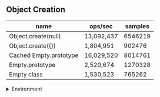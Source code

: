## Object Creation

|name|ops/sec|samples|
|-|-|-|
|Object.create(null)|13,092,437|6546219|
|Object.create({})|1,804,951|902476|
|Cached Empty.prototype|16,029,520|8014761|
|Empty.prototype|2,520,674|1270328|
|Empty class|1,530,523|765262|


<details>
<summary>Environment</summary>

* __Machine:__ linux x64 | 4 vCPUs | 15.2GB Mem
* __Run:__ Sun Jun 23 2024 23:58:59 GMT+0000 (Coordinated Universal Time)
</details>

<!--
{"environment":{"platform":"linux","arch":"x64","cpus":4,"totalMemory":15.245216369628906},"benchmarks":[{"name":"Object.create(null)","opsSec":13092437.293012245,"samples":6546219},{"name":"Object.create({})","opsSec":1804951.779794551,"samples":902476},{"name":"Cached Empty.prototype","opsSec":16029520.236770982,"samples":8014761},{"name":"Empty.prototype","opsSec":2520674.4873054917,"samples":1270328},{"name":"Empty class","opsSec":1530523.9602080784,"samples":765262}]}-->
